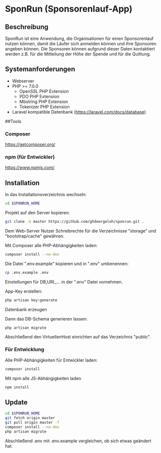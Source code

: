 # SponRun (Sponsorenlauf-App)

## Beschreibung
SponRun ist eine Anwendung, die Organisationen für einen Sponsorenlauf nutzen können, damit die Läufer sich anmelden können und ihre Sponsoren angeben können. Die Sponsoren können aufgrund dieser Daten kontaktiert werden z.B. für die Mitteilung der Höhe der Spende und für die Quittung.

## Systemanforderungen
- Webserver
- PHP >= 7.0.0
  - OpenSSL PHP Extension
  - PDO PHP Extension
  - Mbstring PHP Extension
  - Tokenizer PHP Extension
- Laravel kompatible Datenbank (<https://laravel.com/docs/database>)

##Tools
### Composer
<https://getcomposer.org/>

### npm (für Entwickler)
<https://www.npmjs.com/>

## Installation
In das Installationsverzeichnis wechseln:

```bash
cd $SPONRUN_HOME
```
Projekt auf den Server kopieren:

```bash
git clone -b master https://github.com/ghdoergeloh/sponrun.git .
```
Dem Web-Server Nutzer Schreibrechte für die Verzeichnisse "storage" und "bootstrap/cache" gewähren.

Mit Composer alle PHP-Abhängigkeiten laden:

```bash
composer install --no-dev
```
Die Datei ".env.example" kopieren und in ".env" umbenennen:

```bash
cp .env.example .env
```
Einstellungen für DB,URL,... in der ".env" Datei vornehmen.

App-Key erstellen:

```bash
php artisan key:generate
```
Datenbank erzeugen

Dann das DB-Schema generieren lassen:

```bash
php artisan migrate
```
Abschließend den VirtuellenHost einrichten auf das Verzeichnis "public".

### Für Entwicklung
Alle PHP-Abhängigkeiten für Entwickler laden:

```bash
composer install
```

Mit npm alle JS-Abhängigkeiten laden

```bash
npm install
```

## Update
```bash
cd $SPONRUN_HOME
git fetch origin master
git pull origin master -f
composer install --no-dev
php artisan migrate
```

Abschließend .env mit .env.example vergleichen, ob sich etwas geändert hat.